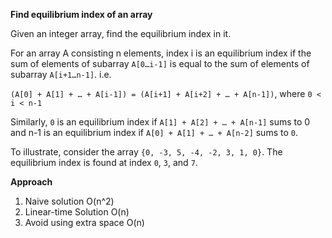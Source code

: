 **Find equilibrium index of an array**

Given an integer array, find the equilibrium index in it.

For an array A consisting n elements, index i is an equilibrium index if the sum of elements of subarray `A[0…i-1]` is equal to the sum of elements of subarray `A[i+1…n-1]`. i.e.

`(A[0] + A[1] + … + A[i-1]) = (A[i+1] + A[i+2] + … + A[n-1])`, where `0 < i < n-1`

Similarly, `0` is an equilibrium index if `A[1] + A[2] + … + A[n-1]` sums to 0 and n-1 is an equilibrium index if `A[0] + A[1] + … + A[n-2]` sums to `0`.

 
To illustrate, consider the array `{0, -3, 5, -4, -2, 3, 1, 0}`. The equilibrium index is found at index `0`, `3`, and `7`.

**Approach**
1. Naive solution O(n^2)
2. Linear-time Solution O(n)
3. Avoid using extra space O(n)
